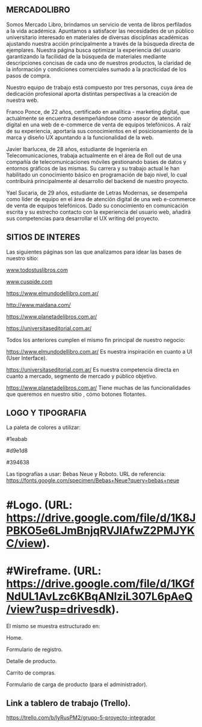## MERCADOLIBRO

Somos Mercado Libro, brindamos un servicio de venta de libros perfilados a la vida académica. Apuntamos a satisfacer las necesidades de un público universitario interesado en materiales de diversas disciplinas académicas ajustando nuestra acción principalmente a través de la búsqueda directa de ejemplares.
Nuestra página busca optimizar la experiencia del usuario garantizando la facilidad de la búsqueda de materiales mediante descripciones concisas de cada uno de nuestros productos, la claridad de la información y condiciones comerciales sumado a la practicidad de los pasos de compra.

Nuestro equipo de trabajo está compuesto por tres personas, cuya área de dedicación profesional aporta distintas perspectivas a la creación de nuestra web.

Franco Ponce, de 22 años, certificado en analítica - marketing digital, que actualmente se encuentra desempeñándose como asesor de atención digital en una web de e-commerce de venta de equipos telefónicos. A raíz de su experiencia, aportaría sus conocimientos en el posicionamiento de la marca y diseño UX apuntando a la funcionalidad de la web.

Javier Ibarlucea, de 28 años, estudiante de Ingeniería en Telecomunicaciones, trabaja actualmente en el área de Roll out de una compañía de telecomunicaciones móviles gestionando bases de datos y entornos gráficos de las mismas. Su carrera y su trabajo actual le han habilitado un conocimiento básico en programación de bajo nivel, lo cual contribuirá principalmente al desarrollo del backend de nuestro proyecto.

Yael Sucaria, de 29 años, estudiante de Letras Modernas, se desempeña como líder de equipo en el área de atención digital de una web e-commerce de venta de equipos telefónicos. Dado su conocimiento en comunicación escrita y su estrecho contacto con la experiencia del usuario web, añadirá sus competencias para desarrollar el UX writing del proyecto.

## SITIOS DE INTERES

Las siguientes páginas son las que analizamos para idear las bases de nuestro sitio:

www.todostuslibros.com

www.cuspide.com

https://www.elmundodellibro.com.ar/

http://www.maidana.com/

https://www.planetadelibros.com.ar/

https://universitaseditorial.com.ar/

Todos los anteriores cumplen el mismo fin principal de nuestro negocio:

https://www.elmundodellibro.com.ar/
Es nuestra inspiración en cuanto a UI (User Interface).

https://universitaseditorial.com.ar/
Es nuestra competencia directa en cuanto a mercado, segmento de mercado y público objetivo.

https://www.planetadelibros.com.ar/
Tiene muchas de las funcionalidades que queremos en nuestro sitio , cómo botones flotantes.

## LOGO Y TIPOGRAFIA

La paleta de colores a utilizar:

#1eabab

#d9e1d8

#394638

Las tipografías a usar: Bebas Neue y Roboto.
URL de referencia: https://fonts.google.com/specimen/Bebas+Neue?query=bebas+neue

# #Logo. (URL: https://drive.google.com/file/d/1K8JPBKO5e6LJmBnjqRVJlAfwZ2PMJYKC/view).

# #Wireframe. (URL: https://drive.google.com/file/d/1KGfNdUL1AvLzc6KBqANlziL307L6pAeQ/view?usp=drivesdk).
El mismo se muestra estructurado en:

Home.

Formulario de registro.

Detalle de producto.

Carrito de compras.

Formulario de carga de producto (para el administrador).

## Link a tablero de trabajo (Trello).
https://trello.com/b/lyRusPM2/grupo-5-proyecto-integrador